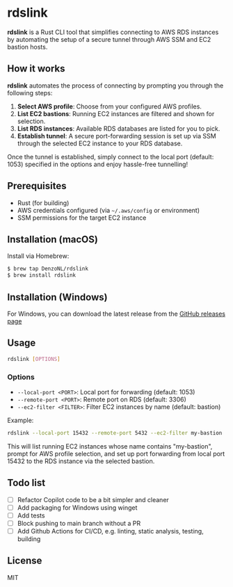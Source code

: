 # rdslink

**rdslink** is a Rust CLI tool that simplifies connecting to AWS RDS instances by automating the setup of a secure
tunnel through AWS SSM and EC2 bastion hosts.

## How it works

**rdslink** automates the process of connecting by prompting you through the following steps:

1. **Select AWS profile**: Choose from your configured AWS profiles.
2. **List EC2 bastions**: Running EC2 instances are filtered and shown for selection.
3. **List RDS instances**: Available RDS databases are listed for you to pick.
4. **Establish tunnel**: A secure port-forwarding session is set up via SSM through the selected EC2 instance to your
   RDS
   database.

Once the tunnel is established, simply connect to the local port (default: 1053) specified in the options
and enjoy hassle-free tunnelling!

## Prerequisites

- Rust (for building)
- AWS credentials configured (via `~/.aws/config` or environment)
- SSM permissions for the target EC2 instance

## Installation (macOS)

Install via Homebrew:

```sh
$ brew tap DenzoNL/rdslink
$ brew install rdslink
```

## Installation (Windows)

For Windows, you can download the latest release from
the [GitHub releases page](https://github.com/DenzoNL/rdslink/releases)

## Usage

```sh
rdslink [OPTIONS]
```

### Options

- `--local-port <PORT>`: Local port for forwarding (default: 1053)
- `--remote-port <PORT>`: Remote port on RDS (default: 3306)
- `--ec2-filter <FILTER>`: Filter EC2 instances by name (default: bastion)

Example:

```sh
rdslink --local-port 15432 --remote-port 5432 --ec2-filter my-bastion
```

This will list running EC2 instances whose name contains "my-bastion", prompt for AWS profile selection, and set up port
forwarding from local port 15432 to the RDS instance via the selected bastion.

## Todo list

- [ ] Refactor Copilot code to be a bit simpler and cleaner
- [ ] Add packaging for Windows using winget
- [ ] Add tests
- [ ] Block pushing to main branch without a PR
- [ ] Add Github Actions for CI/CD, e.g. linting, static analysis, testing, building

## License

MIT
